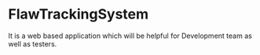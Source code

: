 # FlawTrackingSystem
It is a web based application which will be helpful for Development team as well as testers.
